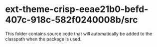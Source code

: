 # ext-theme-crisp-eeae21b0-befd-407c-918c-582f0240008b/src

This folder contains source code that will automatically be added to the classpath when
the package is used.

